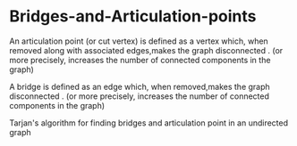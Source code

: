# Bridges-and-Articulation-points
An articulation point (or cut vertex) is defined as a vertex which,
when removed along with associated edges,makes the graph disconnected .
(or more precisely, increases the number of connected components in the graph)


A bridge is defined as an edge which, when removed,makes the graph disconnected .
(or more precisely, increases the number of connected components in the graph)

Tarjan's algorithm for finding bridges and articulation point in an undirected graph

